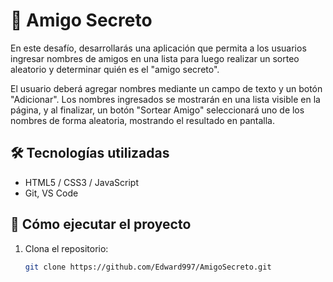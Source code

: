 # 📌 Amigo Secreto

En este desafío, desarrollarás una aplicación que permita a los usuarios ingresar nombres de amigos en una lista para luego realizar un sorteo aleatorio y determinar quién es el "amigo secreto".

El usuario deberá agregar nombres mediante un campo de texto y un botón "Adicionar". Los nombres ingresados se mostrarán en una lista visible en la página, y al finalizar, un botón "Sortear Amigo" seleccionará uno de los nombres de forma aleatoria, mostrando el resultado en pantalla.

## 🛠️ Tecnologías utilizadas

- HTML5 / CSS3 / JavaScript 
- Git, VS Code

## 🚀 Cómo ejecutar el proyecto

1. Clona el repositorio:
   ```bash
   git clone https://github.com/Edward997/AmigoSecreto.git
